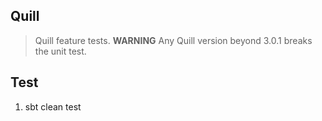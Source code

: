 Quill
-----
>Quill feature tests. **WARNING** Any Quill version beyond 3.0.1 breaks the unit test.

Test
----
1. sbt clean test